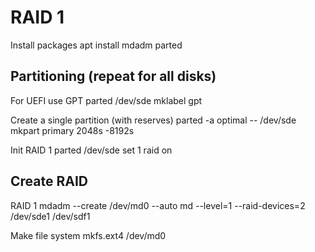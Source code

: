 RAID 1
======

Install packages
    apt install mdadm parted

Partitioning (repeat for all disks)
-----------------------------------

For UEFI use GPT
    parted /dev/sde mklabel gpt

Create a single partition (with reserves)
    parted -a optimal -- /dev/sde mkpart primary 2048s -8192s

Init RAID 1
    parted /dev/sde set 1 raid on

Create RAID
-----------

RAID 1
    mdadm --create /dev/md0 --auto md --level=1 --raid-devices=2 /dev/sde1 /dev/sdf1

Make file system
    mkfs.ext4 /dev/md0